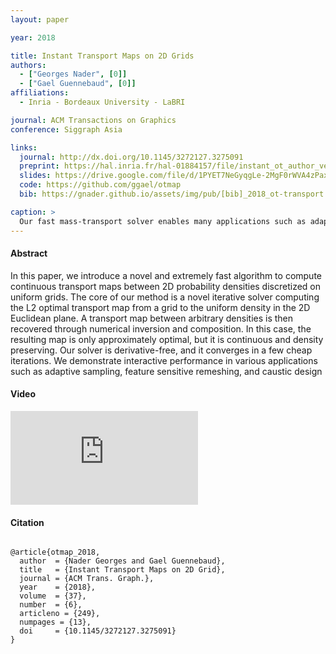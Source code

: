 ```yaml
---
layout: paper

year: 2018

title: Instant Transport Maps on 2D Grids
authors:
  - ["Georges Nader", [0]]
  - ["Gael Guennebaud", [0]]
affiliations:
  - Inria - Bordeaux University - LaBRI

journal: ACM Transactions on Graphics
conference: Siggraph Asia

links:
  journal: http://dx.doi.org/10.1145/3272127.3275091
  preprint: https://hal.inria.fr/hal-01884157/file/instant_ot_author_version_comp.pdf
  slides: https://drive.google.com/file/d/1PYET7NeGyqgLe-2MgF0rWVA4zPax8RrP/view?usp=sharing
  code: https://github.com/ggael/otmap
  bib: https://gnader.github.io/assets/img/pub/[bib]_2018_ot-transport.bib

caption: >
  Our fast mass-transport solver enables many applications such as adaptive sampling, surface remeshing, heightfield morphing and caustic design with interactive performance. From left to right: a painting of Van Gogh (A Wheatfield with Cypresses), Max-Planck 3D model courtesy of Max-Planck Institut für Informatik, and volcano heightmaps courtesy of University of Otago.
---
```


#### Abstract

In this paper, we introduce a novel and extremely fast algorithm to compute continuous transport maps between 2D probability densities discretized on
uniform grids. The core of our method is a novel iterative solver computing the L2 optimal transport map from a grid to the uniform density in the 2D Euclidean plane. A transport map between arbitrary densities is then recovered through numerical inversion and composition. In this case, the resulting map is only approximately optimal, but it is continuous and density preserving. Our solver is derivative-free, and it converges in a few cheap iterations. We demonstrate interactive performance in various applications such as adaptive sampling, feature sensitive remeshing, and caustic design

#### Video

<div class="mx-3 mt-2 video-responsive">
  <iframe src="https://www.youtube.com/embed/Ofz4-reJQRk" frameborder="0" allow="accelerometer; autoplay; clipboard-write; encrypted-media gyroscope; picture-in-picture" allowfullscreen></iframe>
</div>

<p></p>

#### Citation

<pre class="text-muted alert-secondary small col-12">
<code>
@article{otmap_2018,
  author  = {Nader Georges and Gael Guennebaud},
  title   = {Instant Transport Maps on 2D Grid},
  journal = {ACM Trans. Graph.},
  year    = {2018},
  volume  = {37},
  number  = {6},
  articleno = {249},
  numpages = {13},
  doi     = {10.1145/3272127.3275091}
}
</code>
</pre>

